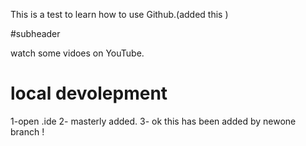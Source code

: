 This is a test to learn how to use Github.(added this ) 


#subheader

watch some vidoes on YouTube.


# local devolepment

1-open .ide
2- masterly added.
3- ok this has been added by newone branch !
